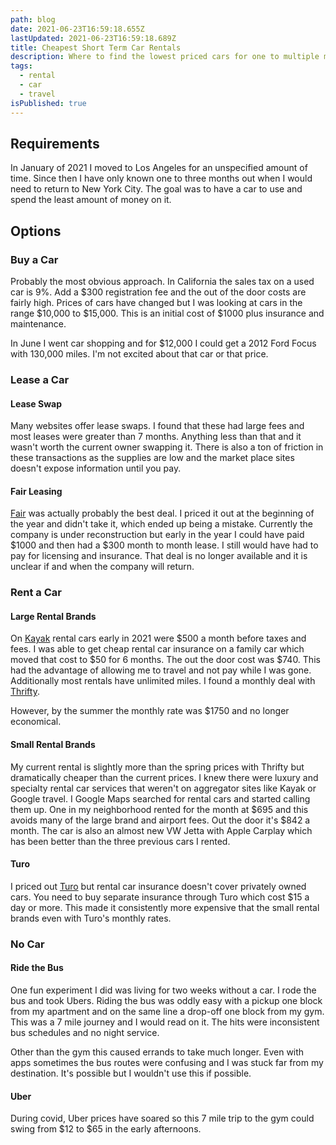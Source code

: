 ```yaml
---
path: blog
date: 2021-06-23T16:59:18.655Z
lastUpdated: 2021-06-23T16:59:18.689Z
title: Cheapest Short Term Car Rentals
description: Where to find the lowest priced cars for one to multiple months
tags:
  - rental
  - car 
  - travel
isPublished: true
---
```


## Requirements

In January of 2021 I moved to Los Angeles for an unspecified amount of time. Since then I have only known one to three months out when I would need to return to New York City. The goal was to have a car to use and spend the least amount of money on it.

## Options

### Buy a Car

Probably the most obvious approach. In California the sales tax on a used car is 9%. Add a $300 registration fee and the out of the door costs are fairly high. Prices of cars have changed but I was looking at cars in the range $10,000 to $15,000. This is an initial cost of $1000 plus insurance and maintenance.

In June I went car shopping and for \$12,000 I could get a 2012 Ford Focus with 130,000 miles. I'm not excited about that car or that price.

### Lease a Car

#### Lease Swap

Many websites offer lease swaps. I found that these had large fees and most leases were greater than 7 months. Anything less than that and it wasn't worth the current owner swapping it. There is also a ton of friction in these transactions as the supplies are low and the market place sites doesn't expose information until you pay.

#### Fair Leasing

[Fair](https://www.fair.com/) was actually probably the best deal. I priced it out at the beginning of the year and didn't take it, which ended up being a mistake. Currently the company is under reconstruction but early in the year I could have paid $1000 and then had a $300 month to month lease. I still would have had to pay for licensing and insurance. That deal is no longer available and it is unclear if and when the company will return.

### Rent a Car

#### Large Rental Brands

On [Kayak](https://www.kayak.com) rental cars early in 2021 were $500 a month before taxes and fees. I was able to get cheap rental car insurance on a family car which moved that cost to $50 for 6 months. The out the door cost was \$740. This had the advantage of allowing me to travel and not pay while I was gone. Additionally most rentals have unlimited miles. I found a monthly deal with [Thrifty](https://www.thrifty.com).

However, by the summer the monthly rate was \$1750 and no longer economical.

#### Small Rental Brands

My current rental is slightly more than the spring prices with Thrifty but dramatically cheaper than the current prices. I knew there were luxury and specialty rental car services that weren't on aggregator sites like Kayak or Google travel. I Google Maps searched for rental cars and started calling them up. One in my neighborhood rented for the month at $695 and this avoids many of the large brand and airport fees. Out the door it's $842 a month. The car is also an almost new VW Jetta with Apple Carplay which has been better than the three previous cars I rented.

#### Turo

I priced out [Turo](https://www.Turo.com) but rental car insurance doesn't cover privately owned cars. You need to buy separate insurance through Turo which cost \$15 a day or more. This made it consistently more expensive that the small rental brands even with Turo's monthly rates.

### No Car

#### Ride the Bus

One fun experiment I did was living for two weeks without a car. I rode the bus and took Ubers. Riding the bus was oddly easy with a pickup one block from my apartment and on the same line a drop-off one block from my gym. This was a 7 mile journey and I would read on it. The hits were inconsistent bus schedules and no night service.

Other than the gym this caused errands to take much longer. Even with apps sometimes the bus routes were confusing and I was stuck far from my destination. It's possible but I wouldn't use this if possible.

#### Uber

During covid, Uber prices have soared so this 7 mile trip to the gym could swing from $12 to $65 in the early afternoons.
